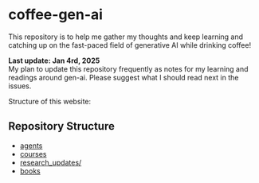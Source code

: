 # coffee-gen-ai
This repository is to help me gather my thoughts and keep learning and catching up on the fast-paced field of generative AI while drinking coffee!

**Last update: Jan 4rd, 2025**   
My plan to update this repository frequently as notes for my learning and readings around gen-ai. Please suggest what I should read next in the issues. 

Structure of this website:
## Repository Structure

- [agents](./agents/README.md)
- [courses](./courses/README.md)
- [research_updates/](./research_updates/README.md)
- [books](./books.md)



